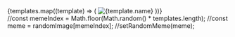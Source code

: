 <div>
{templates.map((template) => (
  <img key={template.id} src={template.blank} alt={template.name} />
))}
</div>
//const memeIndex = Math.floor(Math.random() * templates.length);
      //const meme = randomImage[memeIndex];
      //setRandomMeme(meme);
